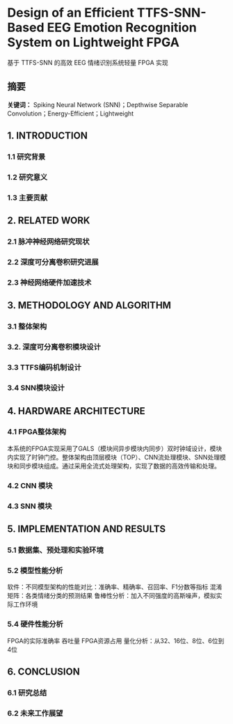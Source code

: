 # Design of an Efficient TTFS-SNN-Based EEG Emotion Recognition System on Lightweight FPGA
基于 TTFS-SNN 的高效 EEG 情绪识别系统轻量 FPGA 实现
## 摘要
**关键词：** Spiking Neural Network (SNN)；Depthwise Separable Convolution；Energy-Efficient；Lightweight
## 1. INTRODUCTION
### 1.1 研究背景
### 1.2 研究意义
### 1.3 主要贡献
## 2. RELATED WORK
### 2.1 脉冲神经网络研究现状
### 2.2 深度可分离卷积研究进展
### 2.3 神经网络硬件加速技术
## 3. METHODOLOGY AND ALGORITHM
### 3.1 整体架构
### 3.2. 深度可分离卷积模块设计
### 3.3 TTFS编码机制设计
### 3.4 SNN模块设计
## 4. HARDWARE ARCHITECTURE
### 4.1 FPGA整体架构
本系统的FPGA实现采用了GALS（模块间异步模块内同步）双时钟域设计，模块内实现了时钟门控。整体架构由顶层模块（TOP）、CNN流处理模块、SNN处理模块和同步模块组成。通过采用全流式处理架构，实现了数据的高效传输和处理。
### 4.2 CNN 模块
### 4.3 SNN 模块
## 5. IMPLEMENTATION AND RESULTS
### 5.1 数据集、预处理和实验环境
### 5.2 模型性能分析
软件：不同模型架构的性能对比：准确率、精确率、召回率、F1分数等指标
混淆矩阵：各类情绪分类的预测结果
鲁棒性分析：加入不同强度的高斯噪声，模拟实际工作环境
### 5.4 硬件性能分析
FPGA的实际准确率
吞吐量
FPGA资源占用
量化分析：从32、16位、8位、6位到4位
## 6. CONCLUSION
### 6.1 研究总结
### 6.2 未来工作展望
